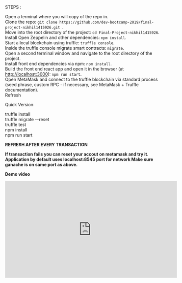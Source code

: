 <p>STEPS :</p>

<p>Open a terminal  where you will copy of the repo in.<br>
Clone the repo: <code>git clone https://github.com/dev-bootcamp-2019/final-project-nikhil1415926.git </code>.<br>
Move into the root directory of the project: <code>cd Final-Project-nikhil1415926</code>.<br>
Install Open Zeppelin and other dependencies: <code>npm install</code>.<br>
Start a local blockchain using truffle: <code>truffle console</code>.<br>
Inside the truffle console migrate smart contracts: <code>migrate</code>.<br>
Open a second terminal window and navigate to the root directory of the project.<br>
Install front end dependencies via npm: <code>npm install</code>.<br>
Build the front end react app and open it in the browser (at <a href="http://localhost:3000">http://localhost:3000</a>): <code>npm run start</code>.<br>
Open MetaMask and connect to the truffle blockchain via standard process (seed phrase, custom RPC - if necessary, see MetaMask + Truffle documentation).<br>
Refresh</p>


<p>Quick Version </p>
<p>truffle install<br>
truffle migrate --reset<br>
truffle test<br>
npm install<br>
npm run start</p>



<b> REFRESH AFTER EVERY TRANSACTION<b>


If transaction fails you can reset your accout on metamask and try it.
Application by default uses localhost:8545 port for network
Make sure ganache is on same port as above.


<b>Demo video<b>
<iframe width="560" height="315" src="https://www.youtube.com/embed/UwAG14lm1p0" frameborder="0" allow="accelerometer; autoplay; encrypted-media; gyroscope; picture-in-picture" allowfullscreen></iframe>